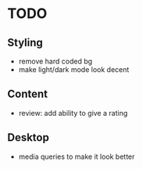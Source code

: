# TODO

## Styling

- remove hard coded bg
- make light/dark mode look decent

## Content

- review: add ability to give a rating

## Desktop

- media queries to make it look better